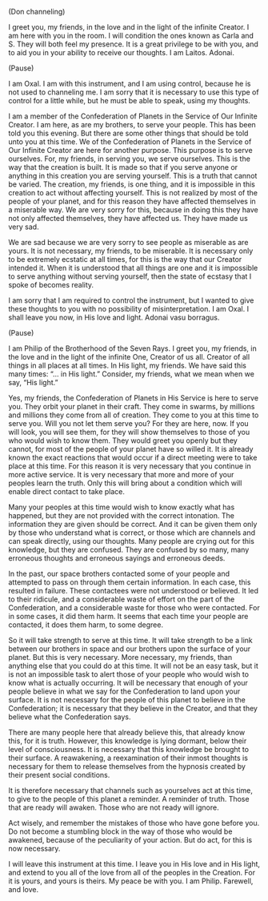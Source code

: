 <p class="channel-type">(Don channeling)</p>
<p>I greet you, my friends, in the love and in the light of the infinite Creator. I am here with you in the room. I will condition the ones known as Carla and S. They will both feel my presence. It is a great privilege to be with you, and to aid you in your ability to receive our thoughts. I am Laitos. Adonai.</p>
<p class="comment">(Pause)</p>
<p>I am Oxal. I am with this instrument, and I am using control, because he is not used to channeling me. I am sorry that it is necessary to use this type of control for a little while, but he must be able to speak, using my thoughts.</p>
<p>I am a member of the Confederation of Planets in the Service of Our Infinite Creator. I am here, as are my brothers, to serve your people. This has been told you this evening. But there are some other things that should be told unto you at this time. We of the Confederation of Planets in the Service of Our Infinite Creator are here for another purpose. This purpose is to serve ourselves. For, my friends, in serving you, we serve ourselves. This is the way that the creation is built. It is made so that if you serve anyone or anything in this creation you are serving yourself. This is a truth that cannot be varied. The creation, my friends, is one thing, and it is impossible in this creation to act without affecting yourself. This is not realized by most of the people of your planet, and for this reason they have affected themselves in a miserable way. We are very sorry for this, because in doing this they have not only affected themselves, they have affected us. They have made us very sad.</p>
<p>We are sad because we are very sorry to see people as miserable as are yours. It is not necessary, my friends, to be miserable. It is necessary only to be extremely ecstatic at all times, for this is the way that our Creator intended it. When it is understood that all things are one and it is impossible to serve anything without serving yourself, then the state of ecstasy that I spoke of becomes reality.</p>
<p>I am sorry that I am required to control the instrument, but I wanted to give these thoughts to you with no possibility of misinterpretation. I am Oxal. I shall leave you now, in His love and light. Adonai vasu borragus.</p>
<p class="comment">(Pause)</p>
<p>I am Philip of the Brotherhood of the Seven Rays. I greet you, my friends, in the love and in the light of the infinite One, Creator of us all. Creator of all things in all places at all times. In His light, my friends. We have said this many times: “… in His light.” Consider, my friends, what we mean when we say, “His light.”</p>
<p>Yes, my friends, the Confederation of Planets in His Service is here to serve you. They orbit your planet in their craft. They come in swarms, by millions and millions they come from all of creation. They come to you at this time to serve you. Will you not let them serve you? For they are here, now. If you will look, you will see them, for they will show themselves to those of you who would wish to know them. They would greet you openly but they cannot, for most of the people of your planet have so willed it. It is already known the exact reactions that would occur if a direct meeting were to take place at this time. For this reason it is very necessary that you continue in more active service. It is very necessary that more and more of your peoples learn the truth. Only this will bring about a condition which will enable direct contact to take place.</p>
<p>Many your peoples at this time would wish to know exactly what has happened, but they are not provided with the correct intonation. The information they are given should be correct. And it can be given them only by those who understand what is correct, or those which are channels and can speak directly, using our thoughts. Many people are crying out for this knowledge, but they are confused. They are confused by so many, many erroneous thoughts and erroneous sayings and erroneous deeds.</p>
<p>In the past, our space brothers contacted some of your people and attempted to pass on through them certain information. In each case, this resulted in failure. These contactees were not understood or believed. It led to their ridicule, and a considerable waste of effort on the part of the Confederation, and a considerable waste for those who were contacted. For in some cases, it did them harm. It seems that each time your people are contacted, it does them harm, to some degree.</p>
<p>So it will take strength to serve at this time. It will take strength to be a link between our brothers in space and our brothers upon the surface of your planet. But this is very necessary. More necessary, my friends, than anything else that you could do at this time. It will not be an easy task, but it is not an impossible task to alert those of your people who would wish to know what is actually occurring. It will be necessary that enough of your people believe in what we say for the Confederation to land upon your surface. It is not necessary for the people of this planet to believe in the Confederation; it is necessary that they believe in the Creator, and that they believe what the Confederation says.</p>
<p>There are many people here that already believe this, that already know this, for it is truth. However, this knowledge is lying dormant, below their level of consciousness. It is necessary that this knowledge be brought to their surface. A reawakening, a reexamination of their inmost thoughts is necessary for them to release themselves from the hypnosis created by their present social conditions.</p>
<p>It is therefore necessary that channels such as yourselves act at this time, to give to the people of this planet a reminder. A reminder of truth. Those that are ready will awaken. Those who are not ready will ignore.</p>
<p>Act wisely, and remember the mistakes of those who have gone before you. Do not become a stumbling block in the way of those who would be awakened, because of the peculiarity of your action. But do act, for this is now necessary.</p>
<p>I will leave this instrument at this time. I leave you in His love and in His light, and extend to you all of the love from all of the peoples in the Creation. For it is yours, and yours is theirs. My peace be with you. I am Philip. Farewell, and love.</p>
